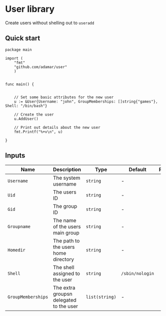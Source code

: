 
# User library

Create users without shelling out to `useradd`


## Quick start

```
package main

import (
	"fmt"
	"github.com/adamar/user"
	)


func main() {


	// Set some basic attributes for the new user
	u := &User{Username: "john", GroupMemberships: []string{"games"}, Shell: "/bin/bash"}

	// Create the user
	u.AddUser()

	// Print out details about the new user
	fmt.Printf("%+v\n", u)

}

```


## Inputs

| Name | Description | Type | Default | Required |
|------|-------------|------|---------|:--------:|
| `Username` | The system username  | `string` | - | yes |
| `Uid` | The users ID | `string` | - | no |
| `Gid` | The group ID | `string` | - | no |
| `Groupname` | The name of the users main group | `string` | - | no |
| `Homedir` | The path to the users home directory | `string` | - | no |
| `Shell` | The shell assigned to the user | `string` | `/sbin/nologin` | no |
| `GroupMemberships` | The extra groupsn delegated to the user | `list(string)`| - | no |



